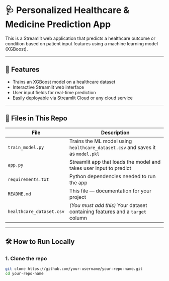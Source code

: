 # 🩺 Personalized Healthcare & Medicine Prediction App

This is a Streamlit web application that predicts a healthcare outcome or condition based on patient input features using a machine learning model (XGBoost).

---

## 🚀 Features

- Trains an XGBoost model on a healthcare dataset
- Interactive Streamlit web interface
- User input fields for real-time prediction
- Easily deployable via Streamlit Cloud or any cloud service

---

## 📁 Files in This Repo

| File | Description |
|------|-------------|
| `train_model.py` | Trains the ML model using `healthcare_dataset.csv` and saves it as `model.pkl` |
| `app.py` | Streamlit app that loads the model and takes user input to predict |
| `requirements.txt` | Python dependencies needed to run the app |
| `README.md` | This file — documentation for your project |
| `healthcare_dataset.csv` | *(You must add this)* Your dataset containing features and a `target` column |

---

## 🛠 How to Run Locally

### 1. Clone the repo

```bash
git clone https://github.com/your-username/your-repo-name.git
cd your-repo-name
